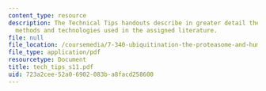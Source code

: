```yaml
---
content_type: resource
description: The Technical Tips handouts describe in greater detail the experimental
  methods and technologies used in the assigned literature.
file: null
file_location: /coursemedia/7-340-ubiquitination-the-proteasome-and-human-disease-fall-2004/723a2cee52a06902083ba8facd258600_tech_tips_s11.pdf
file_type: application/pdf
resourcetype: Document
title: tech_tips_s11.pdf
uid: 723a2cee-52a0-6902-083b-a8facd258600
---
```

